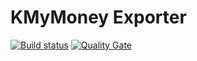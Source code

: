 KMyMoney Exporter
=======================

[![Build status](https://travis-ci.org/bellingard/kmymoney-exporter.svg?branch=master)](https://travis-ci.org/bellingard/kmymoney-exporter) [![Quality Gate](https://sonarqube.com/api/badges/gate?key=fr.bellingard.kmymoney:kmymoney-exporter)](https://sonarqube.com/dashboard/index/fr.bellingard.kmymoney:kmymoney-exporter)
